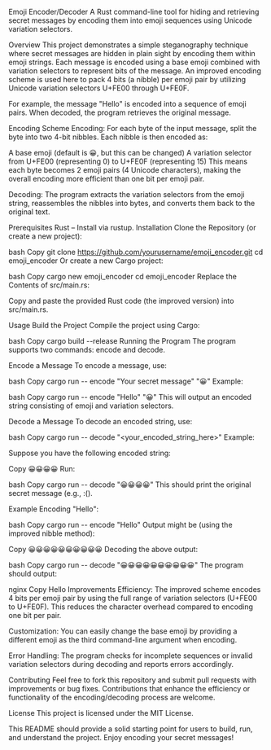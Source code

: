 Emoji Encoder/Decoder
A Rust command-line tool for hiding and retrieving secret messages by encoding them into emoji sequences using Unicode variation selectors.

Overview
This project demonstrates a simple steganography technique where secret messages are hidden in plain sight by encoding them within emoji strings. Each message is encoded using a base emoji combined with variation selectors to represent bits of the message. An improved encoding scheme is used here to pack 4 bits (a nibble) per emoji pair by utilizing Unicode variation selectors U+FE00 through U+FE0F.

For example, the message "Hello" is encoded into a sequence of emoji pairs. When decoded, the program retrieves the original message.

Encoding Scheme
Encoding:
For each byte of the input message, split the byte into two 4-bit nibbles. Each nibble is then encoded as:

A base emoji (default is 😀, but this can be changed)
A variation selector from U+FE00 (representing 0) to U+FE0F (representing 15)
This means each byte becomes 2 emoji pairs (4 Unicode characters), making the overall encoding more efficient than one bit per emoji pair.

Decoding:
The program extracts the variation selectors from the emoji string, reassembles the nibbles into bytes, and converts them back to the original text.

Prerequisites
Rust – Install via rustup.
Installation
Clone the Repository (or create a new project):

bash
Copy
git clone https://github.com/yourusername/emoji_encoder.git
cd emoji_encoder
Or create a new Cargo project:

bash
Copy
cargo new emoji_encoder
cd emoji_encoder
Replace the Contents of src/main.rs:

Copy and paste the provided Rust code (the improved version) into src/main.rs.

Usage
Build the Project
Compile the project using Cargo:

bash
Copy
cargo build --release
Running the Program
The program supports two commands: encode and decode.

Encode a Message
To encode a message, use:

bash
Copy
cargo run -- encode "Your secret message" "😀"
Example:

bash
Copy
cargo run -- encode "Hello" "😀"
This will output an encoded string consisting of emoji and variation selectors.

Decode a Message
To decode an encoded string, use:

bash
Copy
cargo run -- decode "<your_encoded_string_here>"
Example:

Suppose you have the following encoded string:

Copy
😀︃😀︊😀︂😀︈
Run:

bash
Copy
cargo run -- decode "😀︃😀︊😀︂😀︈"
This should print the original secret message (e.g., :().

Example
Encoding "Hello":

bash
Copy
cargo run -- encode "Hello"
Output might be (using the improved nibble method):

Copy
😀︄😀︈😀︆😀︅😀︆😀︌😀︆😀︌😀︆😀︎
Decoding the above output:

bash
Copy
cargo run -- decode "😀︄😀︈😀︆😀︅😀︆😀︌😀︆😀︌😀︆😀︎"
The program should output:

nginx
Copy
Hello
Improvements
Efficiency:
The improved scheme encodes 4 bits per emoji pair by using the full range of variation selectors (U+FE00 to U+FE0F). This reduces the character overhead compared to encoding one bit per pair.

Customization:
You can easily change the base emoji by providing a different emoji as the third command-line argument when encoding.

Error Handling:
The program checks for incomplete sequences or invalid variation selectors during decoding and reports errors accordingly.

Contributing
Feel free to fork this repository and submit pull requests with improvements or bug fixes. Contributions that enhance the efficiency or functionality of the encoding/decoding process are welcome.

License
This project is licensed under the MIT License.

This README should provide a solid starting point for users to build, run, and understand the project. Enjoy encoding your secret messages!
